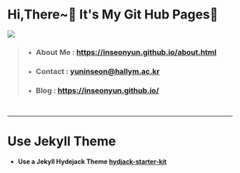 # Hi,There~👋 It's My Git Hub Pages🚀

<a href="https://hits.seeyoufarm.com"><img src="https://hits.seeyoufarm.com/api/count/incr/badge.svg?url=https%3A%2F%2Fgithub.com%2Finseonyun%2Finseonyun.github.io%2F&count_bg=%230B1748&title_bg=%231D1D1D&icon=readthedocs.svg&icon_color=%23E7E7E7&title=Read&edge_flat=false"/></a>

> + ### About Me : https://inseonyun.github.io/about.html
> + ### Contact : yuninseon@hallym.ac.kr
> + ### Blog : https://inseonyun.github.io/

<br>

---
# Use Jekyll Theme
+ #### Use a Jekyll Hydejack Theme [hydjack-starter-kit](https://github.com/hydecorp/hydejack-starter-kit)
